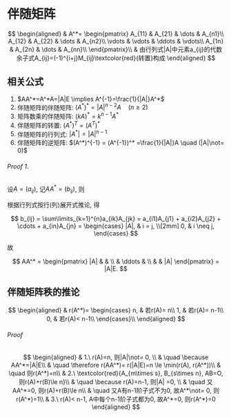 # 伴随矩阵

$$
\begin{aligned}
	& A^*=
	\begin{pmatrix}
		A_{11} & A_{21} & \dots & A_{n1}\\
		A_{12} & A_{22} & \dots & A_{n2}\\
		\vdots & \vdots & \ddots & \vdots\\
		A_{1n} & A_{2n} & \dots & A_{nn}\\
	\end{pmatrix}\\
	& 由行列式|A|中元素a_{ij}的代数余子式A_{ij}=(-1)^{i+j}M_{ij}\textcolor{red}{转置}构成
\end{aligned}
$$

## 相关公式

1. $AA^*=A^*A=|A|E \implies  A^{-1}=\frac{1}{|A|}A^*$
2. 伴随矩阵的伴随矩阵: $(A^*)^*=|A|^{n-2}A \quad (n\geqslant 2)$
3. 矩阵数乘的伴随矩阵: $(kA)^*=k^{n-1}A^*$
4. 伴随矩阵的转置: $(A^*)^T=(A^T)^*$
5. 伴随矩阵的行列式: $|A^*| = |A|^{n-1}$
6. 伴随矩阵的逆矩阵: $(A^*)^{-1} = (A^{-1})^* =\frac{1}{|A|}A \quad (|A|\not= 0)$

###### Proof 1.

设$A = (a_{ij})$,
记$AA^* = (b_{ij})$, 则

根据行列式按行(列)展开式推论, 得

$$
b_{ij} =
\sum\limits_{k=1}^{n}a_{ik}A_{jk} =
a_{i1}A_{j1} + a_{i2}A_{j2} + \cdots + a_{in}A_{jn} =
\begin{cases}
	|A|, & i = j, \\[2mm]
	0, & i \neq j,
\end{cases}
$$

故

$$
AA^* =
\begin{pmatrix}
	|A| & & \\
	& \ddots & \\
	& & |A|
\end{pmatrix} =
|A|E.
$$

## 伴随矩阵秩的推论

$$
\begin{aligned}
	& r(A^*)=
	\begin{cases}
		n, & 若r(A)= n\\
		1, & 若r(A)= n-1\\
		0, & 若r(A)< n-1\\
	\end{cases}\\
\end{aligned}
$$

###### Proof

$$
\begin{aligned}
	& 1.\ r(A)=n, 则|A|\not= 0, \\
	& \quad \because AA^*=|A|E\\
	& \quad \therefore r(AA^*)= r(|A|E)=n \le \min(r(A), r(A^*))\\
	& \quad 则r(A^*)=n\\
	& 2.\ \textcolor{red}{A_{m\times s}, B_{s\times n}, AB=O, 则r(A)+r(B)\le n}\\
	& \quad \because r(A)=n-1, 则|A| =0, \\
	& \quad 又AA^*=0, 则r(A)+r(B)\le n\\
	& \quad 又A有n-1阶子式不为0, 故A^*\not= 0, 则r(A^*)=1\\
	& 3.\ r(A)< n-1, A中每个n-1阶子式都为0, 故A^*=0, 则r(A^*)=0
\end{aligned}
$$
